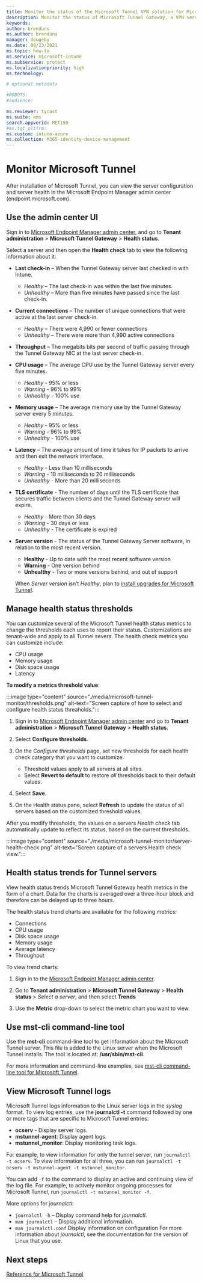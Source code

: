 ```yaml
---
title: Monitor the status of the Microsoft Tunnel VPN solution for Microsoft Intune
description: Monitor the status of Microsoft Tunnel Gateway, a VPN server that runs on Linux. With the Microsoft Tunnel, cloud-based devices you manage with Intune can reach your on-premises infrastructure. 
keywords:
author: brenduns
ms.author: brenduns
manager: dougeby
ms.date: 08/23/2021
ms.topic: how-to
ms.service: microsoft-intune
ms.subservice: protect
ms.localizationpriority: high
ms.technology:

# optional metadata

#ROBOTS:
#audience:

ms.reviewer: tycast
ms.suite: ems
search.appverid: MET150
#ms.tgt_pltfrm:
ms.custom: intune-azure
ms.collection: M365-identity-device-management
---
```


# Monitor Microsoft Tunnel

After installation of Microsoft Tunnel, you can view the server configuration and server health in the Microsoft Endpoint Manager admin center (endpoint.microsoft.com).  

## Use the admin center UI

Sign in to [Microsoft Endpoint Manager admin center](https://go.microsoft.com/fwlink/?linkid=2109431), and go to **Tenant administration** > **Microsoft Tunnel Gateway** > **Health status**.

Select a server and then open the **Health check** tab to view the following information about it:

- **Last check-in** – When the Tunnel Gateway server last checked in with Intune.
  - *Healthy* – The last check-in was within the last five minutes.
  - *Unhealthy* – More than five minutes have passed since the last check-in.

- **Current connections** – The number of unique connections that were active at the last server check-in.
  - *Healthy* – There were 4,990 or fewer connections
  - *Unhealthy* – There were more than 4,990 active connections

- **Throughput** – The megabits bits per second of traffic passing through the Tunnel Gateway NIC at the last server check-in.

- **CPU usage** – The average CPU use by the Tunnel Gateway server every five minutes.
  - *Healthy* - 95% or less
  - *Warning* - 96% to 99%
  - *Unhealthy* - 100% use

- **Memory usage** – The average memory use by the Tunnel Gateway server every 5 minutes.
  - *Healthy* - 95% or less
  - *Warning* - 96% to 99%
  - *Unhealthy* - 100% use

- **Latency** – The average amount of time it takes for IP packets to arrive and then exit the network interface.
  - *Healthy* - Less than 10 milliseconds
  - *Warning* - 10 milliseconds to 20 milliseconds
  - *Unhealthy* - More than 20 milliseconds

- **TLS certificate** - The number of days until the TLS certificate that secures traffic between clients and the Tunnel Gateway server will expire.
  - *Healthy* - More than 30 days
  - *Warning* - 30 days or less
  - *Unhealthy* - The certificate is expired

- **Server version** - The status of the Tunnel Gateway Server software, in relation to the most recent version.
  - **Healthy** - Up to date with the most recent software version
  - **Warning** - One version behind
  - **Unhealthy** - Two or more versions behind, and out of support

  When *Server version* isn’t *Healthy*, plan to [install upgrades for Microsoft Tunnel](../protect/microsoft-tunnel-upgrade.md).

## Manage health status thresholds

You can customize several of the Microsoft Tunnel health status metrics to change the thresholds each uses to report their status. Customizations are tenant-wide and apply to all Tunnel severs. The health check metrics you can customize include:

- CPU usage
- Memory usage
- Disk space usage
- Latency

**To modify a metrics threshold value**:

:::image type="content" source="./media/microsoft-tunnel-monitor/thresholds.png" alt-text="Screen capture of how to select and configure health status threaholds.":::

1. Sign in to [Microsoft Endpoint Manager admin center](https://go.microsoft.com/fwlink/?linkid=2109431) and go to **Tenant administration** > **Microsoft Tunnel Gateway** > **Health status**.

2. Select **Configure thresholds**.

3. On the *Configure thresholds* page, set new thresholds for each health check category that you want to customize.
   - Threshold values apply to all servers at all sites.
   - Select **Revert to default** to restore *all* thresholds back to their default values.

4. Select **Save**.

5. On the Health status pane, select **Refresh** to update the status of all servers based on the customized threshold values.

After you modify thresholds, the values on a servers *Health check* tab automatically update to reflect its status, based on the current thresholds.

:::image type="content" source="./media/microsoft-tunnel-monitor/server-health-check.png" alt-text="Screen capture of a servers Health check view.":::
## Health status trends for Tunnel servers

View health status trends Microsoft Tunnel Gateway health metrics in the form of a chart. Data for the charts is averaged over a three-hour block and therefore can be delayed up to three hours.

The health status trend charts are available for the following metrics:

- Connections
- CPU usage
- Disk space usage
- Memory usage
- Average latency
- Throughput

To view trend charts:

1. Sign in to the [Microsoft Endpoint Manager admin center](https://go.microsoft.com/fwlink/?linkid=2109431).

2. Go to **Tenant administration** > **Microsoft Tunnel Gateway** > **Health status** > *Select a server*, and then select **Trends**

3. Use the **Metric** drop-down to select the metric chart you want to view.

## Use mst-cli command-line tool

Use the **mst-cli** command-line tool to get information about the Microsoft Tunnel server. This file is added to the Linux server when the Microsoft Tunnel installs. The tool is located at: **/usr/sbin/mst-cli**.

For more information and command-line examples, see [mst-cli command-line tool for Microsoft Tunnel](../protect/microsoft-tunnel-reference.md#mst-cli-command-line-tool-for-microsoft-tunnel-gateway).

## View Microsoft Tunnel logs

Microsoft Tunnel logs information to the Linux server logs in the *syslog* format. To view log entries, use the **journalctl -t** command followed by one or more tags that are specific to Microsoft Tunnel entries:

- **ocserv** -  Display server logs.
- **mstunnel-agent**: Display agent logs.
- **mstunnel_monitor**: Display monitoring task logs.

For example, to view information for only the tunnel server, run `journalctl -t ocserv`.  To view information for all three, you can run `journalctl -t ocserv -t mstunnel-agent -t mstunnel_monitor`.

You can add  `-f` to the command to display an active and continuing view of the log file.   For example, to actively monitor ongoing processes for Microsoft Tunnel, run `journalctl -t mstunnel_monitor -f`.

More options for *journalctl*:

- `journalctl -h` – Display command help for *journalctl*.
- `man journalctl` – Display additional information.
- `man journalctl.conf` Display information on configuration
For more information about *journalctl*, see the documentation for the version of Linux that you use.  

## Next steps

[Reference for Microsoft Tunnel](../protect/microsoft-tunnel-reference.md)
